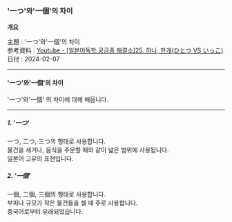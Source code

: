 ### '一つ'와'一個'의 차이

**개요**

主題 : '一つ'와'一個'의 차이<br>
参考資料 : [Youtube - [일본어독학 궁금증 해결소]25. 하나, 한개(ひとつ VS いっこ) ](https://youtu.be/2p7HGRciFio?si=O425wX3RHsNlva_l)<br>
日付 : 2024-02-07<br>

---

#### '一つ'와'一個'의 차이

'一つ'와'一個' 의 차이에 대해 배웁니다.<br>

---

##### 1. '一つ'

一つ, 二つ, 三つ의 형태로 사용합니다.<br>
물건을 세거나, 음식을 주문할 때와 같이 넓은 범위에 사용됩니다.<br>
일본어 고유의 표현입니다.<br>

##### 2. '一個'

一個, 二個, 三個의 형태로 사용합니다.<br>
부피나 규모가 작은 물건들을 셀 때 주로 사용합니다.<br>
중국어로부터 유래되었습니다.<br>

